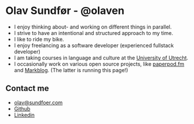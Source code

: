 # Olav Sundfør - @olaven
- I enjoy thinking about- and working on different things in parallel. 
- I strive to have an intentional and structured approach to my time. 
- I like to ride my bike. 
- I enjoy freelancing as a software developer (experienced fullstack developer)
- I am taking courses in language and culture at the [University of Utrecht](https://www.uu.nl/). 
- I occasionally work on various open source projects, like [paperpod.fm](https://github.com/olaven/paperpod) and [Markblog](https://github.com/olaven/markblog). (The latter is running this page!)


## Contact me
* [olav@sundfoer.com](mailto:olav@sundfoer.com)
* [Github](https://github.com/olaven)
* [Linkedin](https://www.linkedin.com/authwall?trk=ripf&trkInfo=AQHFmaNmOylrHwAAAWMawqVQpcT-N0OGXCsfiBr_-B_57HCtHs1s-f5HsUtPsT6RkxANHXbteRS27wWAltN_NBnfpD2i08-NEw6v6pWzEJEkd2VlO9_k6q0U7u9UoQ2wlRxg64w=&originalReferer=http://sundfoer.consulting/&sessionRedirect=https%3A%2F%2Fwww.linkedin.com%2Fin%2Folavsundfoer%2F)

